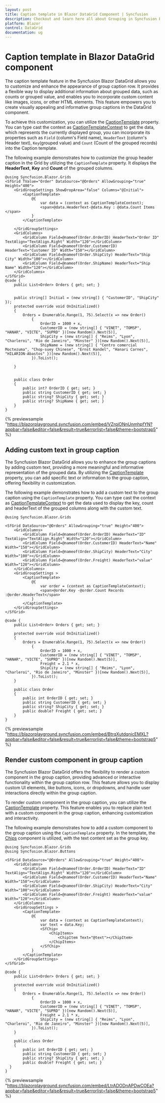 ```yaml
---
layout: post
title: Caption template in Blazor DataGrid Component | Syncfusion
description: Checkout and learn here all about Grouping in Syncfusion Blazor DataGrid component and much more details.
platform: Blazor
control: DataGrid
documentation: ug
---
```


# Caption template in Blazor DataGrid component

The caption template feature in the Syncfusion Blazor DataGrid allows you to customize and enhance the appearance of group caption row. It provides a flexible way to display additional information about grouped data, such as counts or grouped value, and enables you to incorporate custom content like images, icons, or other HTML elements. This feature empowers you to create visually appealing and informative group captions in the DataGrid component.

To achieve this customization, you can utilize the  [CaptionTemplate](https://help.syncfusion.com/cr/blazor/Syncfusion.Blazor.Grids.GridGroupSettings.html#Syncfusion_Blazor_Grids_GridGroupSettings_CaptionTemplate) property. You can type cast the context as [CaptionTemplateContext](https://help.syncfusion.com/cr/blazor/Syncfusion.Blazor.Grids.CaptionTemplateContext.html#properties) to get the data, which represents the currently displayed group, you can incorporate its properties such as `Field` (column's Field name), `HeaderText` (column's Header text), `Key`(grouped value) and `Count` (Count of the grouped records) into the Caption template.

The following example demonstrates how to customize the group header caption in the Grid by utilizing  the `CaptionTemplate` property. It displays the **HeaderText**, **Key** and **Count** of the grouped columns.

```cshtml
@using Syncfusion.Blazor.Grids
<SfGrid TValue="Order" DataSource="@Orders" AllowGrouping="true" Height="400">
    <GridGroupSettings ShowDropArea="false" Columns="@Initial">
        <CaptionTemplate>
            @{
                var data = (context as CaptionTemplateContext);
                <span>@data.HeaderText-@data.Key : @data.Count Items </span>
            }
        </CaptionTemplate>

    </GridGroupSettings>
    <GridColumns>
        <GridColumn Field=@nameof(Order.OrderID) HeaderText="Order ID" TextAlign="TextAlign.Right" Width="120"></GridColumn>
        <GridColumn Field=@nameof(Order.CustomerID) HeaderText="Customer ID" Width="150"></GridColumn>
        <GridColumn Field=@nameof(Order.ShipCity) HeaderText="Ship City" Width="100"></GridColumn>
        <GridColumn Field=@nameof(Order.ShipName) HeaderText="Ship Name" Width="120"></GridColumn>
    </GridColumns>
</SfGrid>
@code {
    public List<Order> Orders { get; set; }


    public string[] Initial = (new string[] { "CustomerID", "ShipCity" });
    protected override void OnInitialized()
    {
        Orders = Enumerable.Range(1, 75).Select(x => new Order()
            {
                OrderID = 1000 + x,
                CustomerID = (new string[] { "VINET", "TOMSP", "HANAR", "VICTE", "SUPRD" })[new Random().Next(5)],
                ShipCity = (new string[] { "Reims", "Lyon", "Charleroi", "Rio de Janeiro", "Münster" })[new Random().Next(5)],
                ShipName = (new string[] { "Centro comercial Moctezuma", "Chop-suey Chinese", "Ernst Handel", "Hanari Carnes", "HILARION-Abastos" })[new Random().Next(5)],
            }).ToList();

    }


    public class Order
    {
        public int? OrderID { get; set; }
        public string CustomerID { get; set; }
        public string? ShipCity { get; set; }
        public string? ShipName { get; set; }
    }
}
```

{% previewsample "https://blazorplayground.syncfusion.com/embed/VZrqjONnUnmhpfYN?appbar=false&editor=false&result=true&errorlist=false&theme=bootstrap5" %}

## Adding custom text in group caption

The Syncfusion Blazor DataGrid allows you to enhance the group captions by adding custom text, providing a more meaningful and informative representation of the grouped data. By utilizing the [CaptionTemplate](https://help.syncfusion.com/cr/blazor/Syncfusion.Blazor.Grids.GridGroupSettings.html#Syncfusion_Blazor_Grids_GridGroupSettings_CaptionTemplate) property, you can add specific text or information to the group caption, offering flexibility in customization.

The following example demonstrates how to add a custom text to the group caption using the `CaptionTemplate` property. You can type cast the context as [CaptionTemplateContext](https://help.syncfusion.com/cr/blazor/Syncfusion.Blazor.Grids.CaptionTemplateContext.html#properties) to get the data used to display the key, count and headerText of the grouped columns along with the custom text.

```cshtml
@using Syncfusion.Blazor.Grids

<SfGrid DataSource="@Orders" AllowGrouping="true" Height="400">
    <GridColumns>
        <GridColumn Field=@nameof(Order.OrderID) HeaderText="ID" TextAlign="TextAlign.Right" Width="120"></GridColumn>
        <GridColumn Field=@nameof(Order.CustomerID) HeaderText="Name" Width="150"></GridColumn>
        <GridColumn Field=@nameof(Order.ShipCity) HeaderText="City" Width="100"></GridColumn>
        <GridColumn Field=@nameof(Order.Freight) HeaderText="value"  Width="120"></GridColumn>
    </GridColumns>
    <GridGroupSettings >
        <CaptionTemplate>
            @{
                var order = (context as CaptionTemplateContext);
                <span>@order.Key -@order.Count Records :@order.HeaderText</span>
            }
        </CaptionTemplate>
    </GridGroupSettings>
</SfGrid>

@code {
    public List<Order> Orders { get; set; }

    protected override void OnInitialized()
    {
        Orders = Enumerable.Range(1, 75).Select(x => new Order()
            {
                OrderID = 1000 + x,
                CustomerID = (new string[] { "VINET", "TOMSP", "HANAR", "VICTE", "SUPRD" })[new Random().Next(5)],
                Freight = 2.1 * x,
                ShipCity = (new string[] { "Reims", "Lyon", "Charleroi", "Rio de Janeiro", "Münster" })[new Random().Next(5)],
            }).ToList();
    }

    public class Order
    {
        public int OrderID { get; set; }
        public string CustomerID { get; set; }
        public string? ShipCity { get; set; }
        public double? Freight { get; set; }
    }
}
```

{% previewsample "https://blazorplayground.syncfusion.com/embed/BtrqXutdqnicEMXL?appbar=false&editor=false&result=true&errorlist=false&theme=bootstrap5" %}

## Render custom component in group caption

The Syncfusion Blazor DataGrid offers the flexibility to render a custom component in the group caption, providing advanced or interactive functionality within the group caption row. This feature allows you to display custom UI elements, like buttons, icons, or dropdowns, and handle user interactions directly within the group caption.

To render custom component in the group caption, you can utilize the [CaptionTemplate](https://help.syncfusion.com/cr/blazor/Syncfusion.Blazor.Grids.GridGroupSettings.html#Syncfusion_Blazor_Grids_GridGroupSettings_CaptionTemplate) property. This feature enables you to replace plain text with a custom component in the group caption, enhancing customization and interactivity.

The following example demonstrates how to add a custom component to the group caption using the `CaptionTemplate` property. In the template, the [Chips](https://ej2.syncfusion.com/angular/documentation/chips/getting-started) component is utilized, with the text content set as the group key.

```cshtml
@using Syncfusion.Blazor.Grids
@using Syncfusion.Blazor.Buttons

<SfGrid DataSource="@Orders" AllowGrouping="true" Height="400">
    <GridColumns>
        <GridColumn Field=@nameof(Order.OrderID) HeaderText="ID" TextAlign="TextAlign.Right" Width="120"></GridColumn>
        <GridColumn Field=@nameof(Order.CustomerID) HeaderText="Name" Width="150"></GridColumn>
        <GridColumn Field=@nameof(Order.ShipCity) HeaderText="City" Width="100"></GridColumn>
        <GridColumn Field=@nameof(Order.Freight) HeaderText="value"  Width="120"></GridColumn>
    </GridColumns>
    <GridGroupSettings >
        <CaptionTemplate>
            @{
                var data = (context as CaptionTemplateContext);
                var text = data.Key;
                <SfChip>
                    <ChipItems>
                        <ChipItem Text="@text"></ChipItem>
                    </ChipItems>
                </SfChip>
            }
        </CaptionTemplate>
    </GridGroupSettings>
</SfGrid>

@code {
    public List<Order> Orders { get; set; }

    protected override void OnInitialized()
    {
        Orders = Enumerable.Range(1, 75).Select(x => new Order()
            {
                OrderID = 1000 + x,
                CustomerID = (new string[] { "VINET", "TOMSP", "HANAR", "VICTE", "SUPRD" })[new Random().Next(5)],
                Freight = 2.1 * x,
                ShipCity = (new string[] { "Reims", "Lyon", "Charleroi", "Rio de Janeiro", "Münster" })[new Random().Next(5)],
            }).ToList();
    }

    public class Order
    {
        public int OrderID { get; set; }
        public string CustomerID { get; set; }
        public string? ShipCity { get; set; }
        public double? Freight { get; set; }
  }
}
```
{% previewsample "https://blazorplayground.syncfusion.com/embed/LtrADODnAPDwCOEa?appbar=false&editor=false&result=true&errorlist=false&theme=bootstrap5" %}

